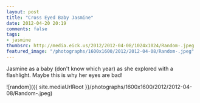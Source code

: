 ```yaml
---
layout: post
title: "Cross Eyed Baby Jasmine"
date: 2012-04-20 20:19
comments: false
tags: 
- jasmine
thumbsrc: http://media.eick.us/2012/2012-04-08/1024x1024/Random-.jpeg
featured_image: "/photographs/1600x1600/2012/2012-04-08/Random-.jpeg"
---
```

Jasmine as a baby (don't know which year) as she explored with a flashlight.  Maybe this is why her eyes are bad!

![random]({{ site.mediaUrlRoot }}/photographs/1600x1600/2012/2012-04-08/Random-.jpeg)

